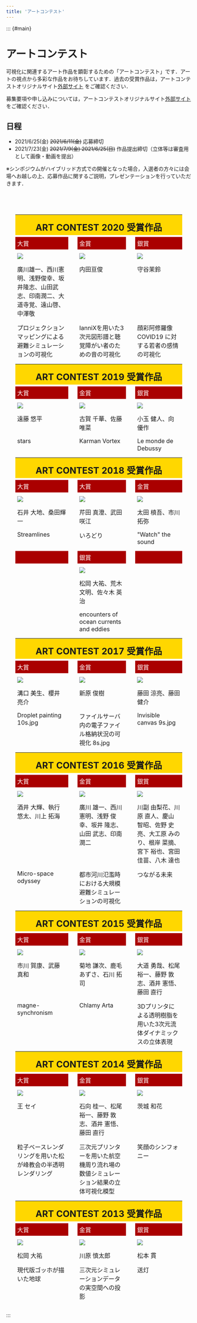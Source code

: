 ```yaml
---
title: 'アートコンテスト'
---
```


::: {#main}

# アートコンテスト

可視化に関連するアート作品を顕彰するための「アートコンテスト」です．アートの視点から多彩な作品をお待ちしています．過去の受賞作品は，アートコンテストオリジナルサイト[外部サイト](https://www.facebook.com/Art-Award-of-VSJ-Symposium-254472111365506/) をご確認ください．

募集要項や申し込みについては，アートコンテストオリジナルサイト[外部サイト](https://www.facebook.com/Art-Award-of-VSJ-Symposium-254472111365506/)をご確認ください．

## 日程
- 2021/6/25(金) ~~2021/6/11(金)~~ 応募締切
- 2021/7/23(金) ~~2021/7/9(金) 2021/6/25(日)~~ 作品提出締切（立体等は審査用として画像・動画を提出）

※シンポジウムがハイブリッド方式での開催となった場合，入選者の方々には会場へお越しの上、応募作品に関するご説明，プレゼンテーションを行っていただきます．

<style>
table {
  margin-top: 70px;
  border-collapse: separate;
  border-spacing: 25px 5px;
}

tr th {
  padding-top: 15px;
  padding-bottom: 5px;
  background-color: gold;
  font-size: x-large;
}

tr.award td {
  background-color: #a00;
  color: white;
  text-weight: 700;
  padding: 5px;
  margin: 15px;
}

td {
  padding: 5px;
  vertical-align: top;
}
</style>

<table>

<tr><th colspan="3">ART CONTEST 2020 受賞作品</th></tr>
<tr class="award"><td>大賞</td>
<td>金賞</td>
<td>銀賞</td></tr>
<tr>
<td><img src="images/ac/2020/14s.jpg"></td>
<td><img src="images/ac/2020/16s.jpg"></td>
<td><img src="images/ac/2020/8s.jpg"></td></tr>
<tr><td>廣川雄一、西川憲明、浅野俊幸、坂井隆志、山田武志、印南潤二、大道寺覚、遠山啓、中澤敬</td>
<td>内田亘俊</td>
<td>守谷茉鈴</td></tr>
<tr><td>プロジェクションマッピングによる避難シミュレーションの可視化</td>
<td>IanniXを用いた3次元図形譜と聴覚障がい者のための音の可視化</td>
<td>顔彩阿修羅像 COVID19 に対する若者の感情の可視化</td></tr>
<tr></tr>

<tr><th colspan="3">ART CONTEST 2019 受賞作品</th></tr>
<tr class="award"><td>大賞</td>
<td>金賞</td>
<td>銀賞</td></tr>
<tr>
<td><img src="images/ac/2019/19s.jpg"></td>
<td><img src="images/ac/2019/18s.jpg"></td>
<td><img src="images/ac/2019/6s.jpg"></td></tr>
<tr><td>遠藤 悠平</td>
<td>古賀 千華、佐藤 唯菜</td>
<td>小玉 健人、向 優作</td></tr>
<tr><td>stars</td>
<td>Karman Vortex</td>
<td>Le monde de Debussy</td></tr>
<tr></tr>

<tr><th colspan="3">ART CONTEST 2018 受賞作品</th></tr>
<tr class="award"><td>大賞</td>
<td>大賞</td>
<td>金賞</td></tr>
<tr>
<td><img src="images/ac/2018/23s.jpg"></td>
<td><img src="images/ac/2018/22s.jpg"></td>
<td><img src="images/ac/2018/1s.jpg"></td></tr>
<tr><td>石井 大地、桑田輝一</td>
<td>芹田 真澄、武田 咲江</td>
<td>太田 槙吾、市川 拓弥</td></tr>
<tr><td>Streamlines</td>
<td>いろどり</td>
<td>"Watch" the sound</td></tr>
<tr></tr>

<tr class="award"><td></td><td>銀賞</td><td></td></tr>
<tr><td></td><td><img src="images/ac/2018/21s.jpg"></td></tr>
<tr><td></td><td>松岡 大祐、荒木 文明、佐々木 英治</td></tr>
<tr><td></td><td>encounters of ocean currents and eddies</td></tr>
<tr></tr>

<tr><th colspan="3">ART CONTEST 2017 受賞作品</th></tr>
<tr class="award"><td>大賞</td> <td>金賞</td> <td>銀賞</td></tr>
<tr>
<td><img src="images/ac/2017/9s.jpg"></td>
<td><img src="images/ac/2017/8s.jpg"></td>
<td><img src="images/ac/2017/10s.jpg"></td></tr>
<tr><td>溝口 美生、櫻井 亮介</td>
<td>新原 俊樹</td>
<td>藤田 涼亮、藤田 健介</td></tr>
<tr><td>Droplet painting 10s.jpg</td>
<td>ファイルサーバ内の電子ファイル格納状況の可視化 8s.jpg</td>
<td>Invisible canvas 9s.jpg</td></tr>
<tr></tr>

<tr><th colspan="3">ART CONTEST 2016 受賞作品</th></tr>
<tr class="award"><td>大賞</td> <td>金賞</td> <td>銀賞</td></tr>
<tr>
<td><img src="images/ac/2016/a18.jpg"></td>
<td><img src="images/ac/2016/a17.jpg"></td>
<td><img src="images/ac/2016/a24.jpg"></td></tr>
<tr><td>酒井 大輝、執行 悠太、川上 拓海</td>
<td>廣川 雄一、西川 憲明、浅野 俊幸、坂井 隆志、山田 武志、印南 潤二</td>
<td>川副 由梨花、川原 直人、慶山 智昭、佐野 史亮、大工原 みのり、根岸 菜摘、宮下 裕也、宮田 佳苗、八木 達也</td></tr>
<tr>
<td>Micro-space odyssey</td>
<td>都市河川氾濫時における大規模避難シミュレーションの可視化</td>
<td>つながる未来</td></tr>
<tr></tr>

<tr><th colspan="3">ART CONTEST 2015 受賞作品</th></tr>
<tr class="award"><td>大賞</td><td>金賞</td><td>銀賞</td></tr>
<tr>
<td><img src="images/ac/2015/a20.jpg"></td>
<td><img src="images/ac/2015/a17.jpg"></td>
<td><img src="images/ac/2015/a21.jpg"></td></tr>
<tr><td>市川 賀康、武藤 真和</td><td>菊地 謙次、鹿毛 あずさ、石川 拓司</td><td>大道 勇哉、松尾 裕一、藤野 敦志、酒井 憲悟、藤田 直行</td></tr>
<tr><td>magne-synchronism</td><td>Chlamy Arta</td><td>3Dプリンタによる透明樹脂を用いた3次元流体ダイナミックスの立体表現</td></tr>
<tr></tr>

<tr><th colspan="3">ART CONTEST 2014 受賞作品</th></tr>
<tr class="award"><td>大賞</td><td>金賞</td><td>銀賞</td></tr>
<tr><td><img src="images/ac/2014/a4.jpg"></td>
<td><img src="images/ac/2014/a5.jpg"></td>
<td><img src="images/ac/2014/a6.jpg"></td></tr>
<tr><td>王 セイ</td><td>石向 桂一、松尾 裕一、藤野 敦志、酒井 憲悟、藤田 直行</td><td>茨城 和花</td></tr>
<tr><td>粒子ベースレンダリングを用いた松が峰教会の半透明レンダリング</td>
<td>三次元プリンターを用いた航空機周り流れ場の 数値シミュレーション結果の立体可視化模型</td>
<td>笑顔のシンフォニー</td></tr>
<tr></tr>

<tr><th colspan="3">ART CONTEST 2013 受賞作品</th></tr>
<tr class="award"><td>大賞</td><td>金賞</td><td>銀賞</td></tr>
<tr><td><img src="images/ac/2013/a1.jpg"></td>
<td><img src="images/ac/2013/a2.jpg"></td>
<td><img src="images/ac/2013/a13.jpg"></td></tr>
<tr><td>松岡 大祐</td><td>川原 慎太郎</td><td>松本 貫</td></tr>
<tr><td>現代版ゴッホが描いた地球</td><td>三次元シミュレーションデータの実空間への投影</td><td>送灯</td></tr>
<tr></tr>

</table>

:::

</script>
